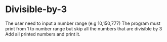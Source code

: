 # Divisible-by-3
The user need to input a number range (e.g 10,150,777) 
The program must print from 1 to number range but skip all the numbers that are divisible by 3
Add all printed numbers and print it.
